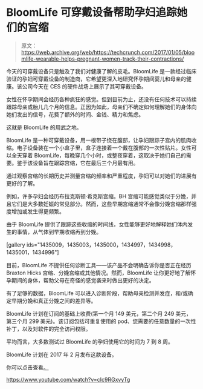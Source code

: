 # BloomLife 可穿戴设备帮助孕妇追踪她们的宫缩

> 原文：<https://web.archive.org/web/https://techcrunch.com/2017/01/05/bloomlife-wearable-helps-pregnant-women-track-their-contractions/>

今天的可穿戴设备只是触及了我们对健康了解的皮毛。BloomLife 是一款经过临床验证的孕妇可穿戴设备的制造商，它希望更深入地研究怀孕期间婴儿和母亲的健康。该公司今天在 CES 的硬件战场上展示了其可穿戴设备。

女性在怀孕期间会经历各种疯狂的感觉。但到目前为止，还没有任何技术可以持续跟踪母亲或胎儿几个月的信息。正因为如此，母亲们不确定如何理解她们的身体向她们发出的信号，花费了额外的时间、金钱、精力和焦虑。

这就是 BloomLife 的用武之地。

BloomLife 是一种可穿戴设备，用一根带子绕在腹部，让孕妇跟踪子宫内的肌肉收缩。电子设备装在一个小盒子里，盒子连接着一个戴在腹部的一次性贴片。女性可以全天穿着 BloomLife，每晚穿几个小时，或整夜穿着，这取决于她们自己的需要。鉴于该设备旨在跟踪宫缩，它在最后三个月最有用。

通过观察宫缩的长期历史并测量宫缩的频率和严重程度，孕妇可以对她们的进展有更好的了解。

例如，许多孕妇会经历布拉克斯顿·希克斯宫缩。BH 宫缩可能感觉类似于分娩，并且它们是大多数妊娠的常见部分。然而，这些早期宫缩通常不会像分娩宫缩那样强度增加或发生得更频繁。

由于 BloomLife 提供了跟踪这些收缩的时间线，女性能够更好地解释她们体内发生的事情，从气体到早期收缩再到分娩。

[gallery ids="1435009，1435003，1435000，1434997，1434998，1435001，1434996"]

目前，BloomLife 不提供任何诊断工具——该产品不会明确告诉你是否正在经历 Braxton Hicks 宫缩、分娩宫缩或其他情况。然而，BloomLife 让你更好地了解怀孕期间的身体，帮助父母在奇怪的感觉袭来时做出更好的决定。

有了足够的数据，BloomLife 可以进入诊断阶段，帮助母亲检测并发症，和/或确定早期分娩和真正分娩之间的差异等。

BloomLife 计划在订阅的基础上收费(第一个月 149 美元，第二个月 249 美元，第三个月 299 美元)。该订阅包括可重复使用的 pod、您需要的任意数量的一次性补丁，以及对软件的完全访问权限。

平均而言，大多数测试过 BloomLife 的孕妇使用它的时间为 7 到 8 周。

BloomLife 计划在 2017 年 2 月发布这款设备。

你可以点击查看[。](https://web.archive.org/web/20230403094654/https://bloomlife.com/)

https://www.youtube.com/watch?v=cIc9RGxvyTg